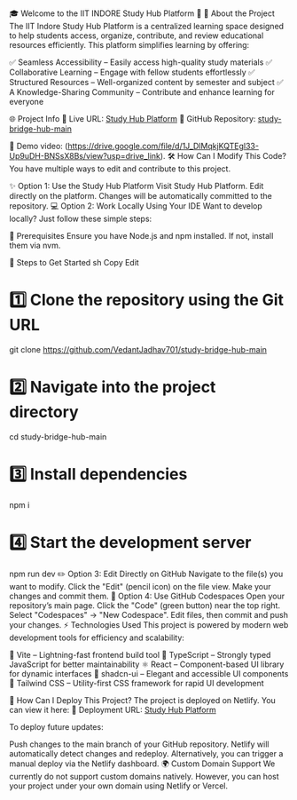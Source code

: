 🎓 Welcome to the IIT INDORE Study Hub Platform 🚀
📖 About the Project
The IIT Indore Study Hub Platform is a centralized learning space designed to help students access, organize, contribute, and review educational resources efficiently. This platform simplifies learning by offering:

✅ Seamless Accessibility – Easily access high-quality study materials
✅ Collaborative Learning – Engage with fellow students effortlessly
✅ Structured Resources – Well-organized content by semester and subject
✅ A Knowledge-Sharing Community – Contribute and enhance learning for everyone

🌐 Project Info
🔗 Live URL: [Study Hub Platform](https://studyhubiiti.netlify.app/)
🔗 GitHub Repository: [study-bridge-hub-main](https://github.com/VedantJadhav701/study-bridge-hub-main)

🔗 Demo video: (https://drive.google.com/file/d/1J_DlMqkjKQTEgl33-Up9uDH-BNSsX8Bs/view?usp=drive_link).
🛠 How Can I Modify This Code?
You have multiple ways to edit and contribute to this project.

✨ Option 1: Use the Study Hub Platform
Visit Study Hub Platform.
Edit directly on the platform.
Changes will be automatically committed to the repository.
💻 Option 2: Work Locally Using Your IDE
Want to develop locally? Just follow these simple steps:

📌 Prerequisites
Ensure you have Node.js and npm installed. If not, install them via nvm.

🚀 Steps to Get Started
sh
Copy
Edit
# 1️⃣ Clone the repository using the Git URL
git clone https://github.com/VedantJadhav701/study-bridge-hub-main

# 2️⃣ Navigate into the project directory
cd study-bridge-hub-main

# 3️⃣ Install dependencies
npm i

# 4️⃣ Start the development server
npm run dev
✏️ Option 3: Edit Directly on GitHub
Navigate to the file(s) you want to modify.
Click the "Edit" (pencil icon) on the file view.
Make your changes and commit them.
🚀 Option 4: Use GitHub Codespaces
Open your repository’s main page.
Click the "Code" (green button) near the top right.
Select "Codespaces" → "New Codespace".
Edit files, then commit and push your changes.
⚡ Technologies Used
This project is powered by modern web development tools for efficiency and scalability:

🚀 Vite – Lightning-fast frontend build tool
📜 TypeScript – Strongly typed JavaScript for better maintainability
⚛ React – Component-based UI library for dynamic interfaces
🎨 shadcn-ui – Elegant and accessible UI components
🌊 Tailwind CSS – Utility-first CSS framework for rapid UI development

🚀 How Can I Deploy This Project?
The project is deployed on Netlify. You can view it here:
🔗 Deployment URL: [Study Hub Platform](https://studyhubiiti.netlify.app/)

To deploy future updates:

Push changes to the main branch of your GitHub repository.
Netlify will automatically detect changes and redeploy.
Alternatively, you can trigger a manual deploy via the Netlify dashboard.
🌍 Custom Domain Support
We currently do not support custom domains natively. However, you can host your project under your own domain using Netlify or Vercel.
